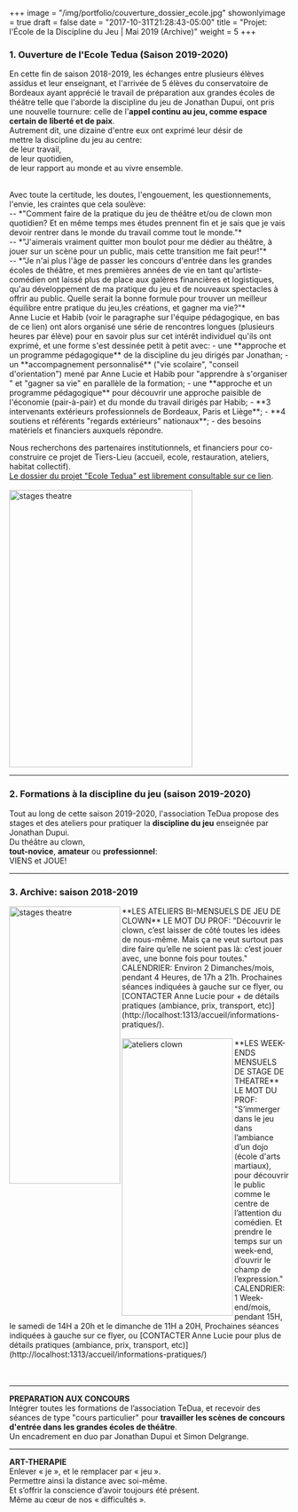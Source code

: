 +++
image = "/img/portfolio/couverture_dossier_ecole.jpg"
showonlyimage = true
draft = false
date = "2017-10-31T21:28:43-05:00"
title = "Projet: l'École de la Discipline du Jeu | Mai 2019 (Archive)"
weight = 5
+++
<!--more-->
### 1. Ouverture de l'Ecole Tedua (Saison 2019-2020)

En cette fin de saison 2018-2019, les échanges entre plusieurs élèves assidus et leur enseignant, et l'arrivée de 5 élèves du conservatoire de Bordeaux ayant apprécié le travail de préparation aux grandes écoles de théâtre telle que l'aborde la discipline du jeu de Jonathan Dupui, ont pris une nouvelle tournure: celle de l'**appel continu au jeu, comme espace certain de liberté et de paix**.   
Autrement dit, une dizaine d'entre eux ont exprimé leur désir de   
mettre la discipline du jeu au centre:   
de leur travail,  
de leur quotidien,   
de leur rapport au monde et au vivre ensemble.    

<br>
Avec toute la certitude, les doutes, l'engouement, les questionnements, l'envie, les craintes que cela soulève:  
<br>
-- *"Comment faire de la pratique du jeu de théâtre et/ou de clown mon quotidien? Et en même temps mes études prennent fin et je sais que je vais devoir rentrer dans le monde du travail comme tout le monde."*   
<br>
-- *"J'aimerais vraiment quitter mon boulot pour me dédier au théâtre, à jouer sur un scène pour un public, mais cette transition me fait peur!"*  
<br>
-- *"Je n'ai plus l'âge de passer les concours d'entrée dans les grandes écoles de théâtre, et mes premières années de vie en tant qu'artiste-comédien ont laissé plus de place aux galères financières et logistiques, qu'au développement de ma pratique du jeu et de nouveaux spectacles à offrir au public. Quelle serait la bonne formule pour trouver un meilleur équilibre entre pratique du jeu,les créations, et gagner ma vie?"*   
<br>
Anne Lucie et Habib (voir le paragraphe sur l'équipe pédagogique, en bas de ce lien) ont alors organisé une série de rencontres longues (plusieurs heures par élève) pour en savoir plus sur cet intérêt individuel qu'ils ont exprimé, et une forme s'est  dessinée petit à petit avec:  
- une **approche et un programme pédagogique** de la discipline du jeu dirigés par Jonathan;   
- un **accompagnement personnalisé** ("vie scolaire", "conseil d'orientation") mené par Anne Lucie et Habib pour "apprendre à s'organiser " et "gagner sa vie" en parallèle de la formation;    
- une **approche et un programme pédagogique** pour découvrir une approche paisible de l'économie (pair-à-pair) et du monde du travail dirigés par Habib;   
- **3 intervenants extérieurs professionnels de Bordeaux, Paris et Liège**;   
- **4 soutiens et référents "regards extérieurs" nationaux**;   
- des besoins matériels et financiers auxquels répondre.   

Nous recherchons des partenaires institutionnels, et financiers pour co-construire ce projet de Tiers-Lieu (accueil, ecole, restauration, ateliers, habitat collectif).
<br>
[Le dossier du projet "Ecole Tedua" est librement consultable sur ce lien](https://archive.org/details/dossierprojetecoledetheatrealeredesinternetsassociationtedua20190605).
<br>
<br>
<img src="/img/couverture_dossier_ecole.jpg" alt="stages theatre" style="width:330px;height:500px;" align="center"> 

------------------
### 2. Formations à la discipline du jeu (saison 2019-2020)

Tout au long de cette saison 2019-2020, l'association TeDua propose des stages et des ateliers pour pratiquer la **discipline du jeu** enseignée par Jonathan Dupui.   
Du théâtre au clown,    
**tout-novice**, **amateur** ou **professionnel**:  
VIENS et JOUE!

------------------
### 3. Archive: saison 2018-2019
 
<img src="/img/ateliersclown.png" alt="stages theatre" style="width:200px;height:500px;" align="left" hspace=”100”> 
**LES ATELIERS BI-MENSUELS DE JEU DE CLOWN**   
LE MOT DU PROF:   
"Découvrir le clown,    
c’est laisser de côté toutes les idées de nous-même.    
Mais ça ne veut surtout pas dire    
faire qu’elle ne soient pas là:    
c’est jouer avec,    
une bonne fois pour toutes."    
<br>
CALENDRIER:   
Environ 2 Dimanches/mois,    
pendant 4 Heures,  
de 17h a 21h.   
Prochaines séances indiquées à gauche sur ce flyer,    
ou    
[CONTACTER Anne Lucie pour + de détails pratiques (ambiance, prix, transport, etc)](http://localhost:1313/accueil/informations-pratiques/).   
<br>
<br>


 <img src="/img/stagestheatre.png" alt="ateliers clown" style="width:200px;height:500px;" align="left"> 
**LES WEEK-ENDS MENSUELS DE STAGE DE THEATRE**   
LE MOT DU PROF:   
"S’immerger dans le jeu   
dans l’ambiance d’un dojo (école d'arts martiaux),   
pour découvrir le public   
comme le centre de l’attention du comédien.   
Et prendre le temps sur un week-end,   
d’ouvrir le champ de l’expression."   
<br> 
CALENDRIER:   
1 Week-end/mois,    
pendant 15H,   
le samedi de 14H a 20h et le dimanche de 11H a 20H,     
Prochaines séances indiquées à gauche sur ce flyer,    
ou    
[CONTACTER Anne Lucie pour plus de détails pratiques (ambiance, prix, transport, etc)](http://localhost:1313/accueil/informations-pratiques/)
<br>
<br>
<br>


-----------------------------
**PREPARATION AUX CONCOURS**  
Intégrer toutes les formations de l’association TeDua, et recevoir des séances de type "cours particulier" pour **travailler les scènes de concours d'entrée dans les grandes écoles de théâtre**.  
 Un encadrement en duo par Jonathan Dupui et Simon Delgrange.

------------------
**ART-THERAPIE**   
Enlever « je », et le remplacer par « jeu ».    
Permettre ainsi la distance avec soi-même.    
Et s’offrir la conscience d’avoir toujours été présent.   
Même au cœur de nos « difficultés ».
